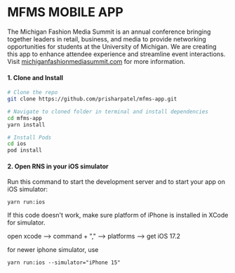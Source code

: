 # MFMS MOBILE APP
The Michigan Fashion Media Summit is an annual conference bringing together leaders in retail, business, and media to provide networking opportunities for students at the University of Michigan. We are creating this app to enhance attendee experience and streamline event interactions. Visit [michiganfashionmediasummit.com](michiganfashionmediasummit.com) for more information. 

#### 1. Clone and Install

```bash
# Clone the repo
git clone https://github.com/prisharpatel/mfms-app.git

# Navigate to cloned folder in terminal and install dependencies
cd mfms-app
yarn install

# Install Pods
cd ios
pod install
```

#### 2. Open RNS in your iOS simulator

Run this command to start the development server and to start your app on iOS simulator:
```
yarn run:ios
```
If this code doesn't work, make sure platform of iPhone is installed in XCode for simulator. 

open xcode --> command + "," --> platforms --> get iOS 17.2

for newer iphone simulator, use
```
yarn run:ios --simulator="iPhone 15"
```
